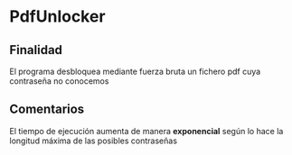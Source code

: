 # PdfUnlocker
## Finalidad
El programa desbloquea mediante fuerza bruta un fichero pdf cuya contraseña no conocemos
## Comentarios
El tiempo de ejecución aumenta de manera **exponencial** según lo hace la longitud máxima de las posibles contraseñas
